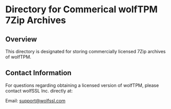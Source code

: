 # Directory for Commerical wolfTPM 7Zip Archives

## Overview

This directory is designated for storing commercially licensed 7Zip archives of wolfTPM.

## Contact Information

For questions regarding obtaining a licensed version of wolfTPM,
please contact wolfSSL Inc. directly at:

Email: support@wolfssl.com
